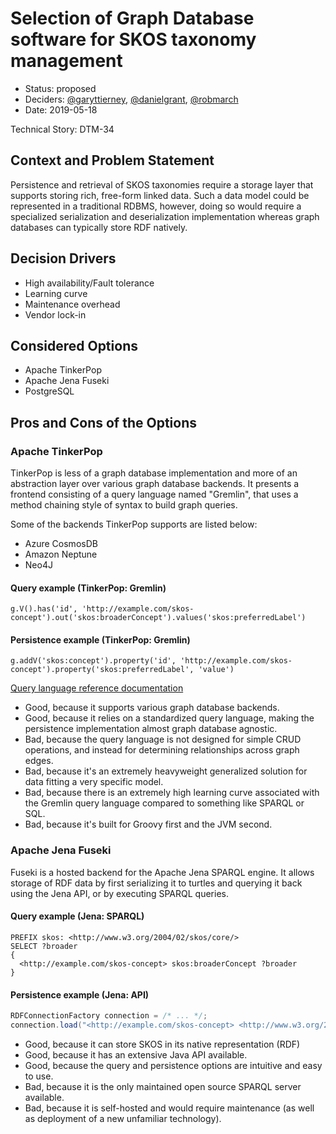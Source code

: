 # Selection of Graph Database software for SKOS taxonomy management

* Status: proposed
* Deciders: [@garyttierney](https://github.com/garyttierney), [@danielgrant](https://github.com/danielgrant), [@robmarch](https://github.com/robmarch) 
* Date: 2019-05-18

Technical Story: DTM-34

## Context and Problem Statement

Persistence and retrieval of SKOS taxonomies require a storage layer that supports storing rich, free-form linked data.
Such a data model could be represented in a traditional RDBMS, however, doing so would require a specialized serialization and deserialization implementation whereas graph databases can typically store RDF natively.

## Decision Drivers <!-- optional -->

* High availability/Fault tolerance
* Learning curve
* Maintenance overhead
* Vendor lock-in

## Considered Options

* Apache TinkerPop
* Apache Jena Fuseki
* PostgreSQL

<!-- ## Decision Outcome

Chosen option: "[option 1]", because [justification. e.g., only option, which meets k.o. criterion decision driver | which resolves force force | … | comes out best (see below)].

### Positive Consequences

* [e.g., improvement of quality attribute satisfaction, follow-up decisions required, …]
* …

### Negative Consequences

* [e.g., compromising quality attribute, follow-up decisions required, …]
* … -->

## Pros and Cons of the Options

### Apache TinkerPop

TinkerPop is less of a graph database implementation and more of an abstraction layer over various graph database backends.
It presents a frontend consisting of a query language named "Gremlin", that uses a method chaining style of syntax to build graph queries.

Some of the backends TinkerPop supports are listed below:

* Azure CosmosDB
* Amazon Neptune
* Neo4J

#### Query example (TinkerPop: Gremlin)

```gremlin
g.V().has('id', 'http://example.com/skos-concept').out('skos:broaderConcept').values('skos:preferredLabel')
```

#### Persistence example (TinkerPop: Gremlin)

```gremlin
g.addV('skos:concept').property('id', 'http://example.com/skos-concept').property('skos:preferredLabel', 'value')
```

[Query language reference documentation](http://tinkerpop.apache.org/docs/current/reference)

* Good, because it supports various graph database backends.
* Good, because it relies on a standardized query language, making the persistence implementation almost graph database agnostic.
* Bad, because the query language is not designed for simple CRUD operations, and instead for determining relationships across graph edges.
* Bad, because it's an extremely heavyweight generalized solution for data fitting a very specific model.
* Bad, because there is an extremely high learning curve associated with the Gremlin query language compared to something like SPARQL or SQL.
* Bad, because it's built for Groovy first and the JVM second.

### Apache Jena Fuseki

Fuseki is a hosted backend for the Apache Jena SPARQL engine.
It allows storage of RDF data by first serializing it to turtles and querying it back using the Jena API, or by executing SPARQL queries.

#### Query example (Jena: SPARQL)

```sparql
PREFIX skos: <http://www.w3.org/2004/02/skos/core/>
SELECT ?broader
{
  <http://example.com/skos-concept> skos:broaderConcept ?broader
}
```

#### Persistence example (Jena: API)

```java
RDFConnectionFactory connection = /* ... */;
connection.load("<http://example.com/skos-concept> <http://www.w3.org/2004/02/skos/core#broaderConcept> <http://example.com/skos-broader-concept>");
```

* Good, because it can store SKOS in its native representation (RDF)
* Good, because it has an extensive Java API available.
* Good, because the query and persistence options are intuitive and easy to use.
* Bad, because it is the only maintained open source SPARQL server available.
* Bad, because it is self-hosted and would require maintenance (as well as deployment of a new unfamiliar technology).

